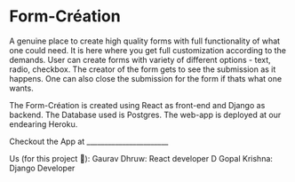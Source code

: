 # Form-Création
A genuine place to create high quality forms with full functionality of what one could need. It is here where you get full customization according to the demands. User can create forms with variety of different options - text, radio, checkbox. The creator of the form gets to see the submission as it happens. 
One can also close the submission for the form if thats what one wants. 


The Form-Création is created using React as front-end and Django as backend. The Database used is Postgres. The web-app is deployed at our endearing Heroku.

Checkout the App at _______________________

Us (for this project 🤪): 
Gaurav Dhruw: React developer
D Gopal Krishna: Django Developer